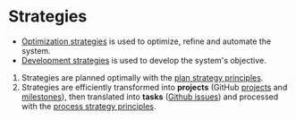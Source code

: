 # Strategies
 * [Optimization strategies](https://github.com/esteem8app/esteem8app.github.io/tree/master/docs/work-the-system/strategies/optimization-strategies) is used to optimize, refine and automate the system.
 * [Development strategies](https://github.com/esteem8app/esteem8app.github.io/tree/master/docs/work-the-system/strategies/development-strategies) is used to develop the system's objective.


1. Strategies are planned optimally with the [plan strategy principles](https://github.com/esteem8app/esteem8app.github.io/blob/master/docs/work-the-system/tools/plan-strategy-principles.md).
2. Strategies are efficiently transformed into **projects** (GitHub [projects](https://github.com/esteem8app/esteem8app.github.io/projects) and [milestones](https://github.com/esteem8app/esteem8app.github.io/milestones)), then translated into **tasks** ([Github issues](https://github.com/esteem8app/esteem8app.github.io/issues)) and processed with the [process strategy principles](https://github.com/esteem8app/esteem8app.github.io/blob/master/docs/work-the-system/tools/process-strategy-principles.md).

